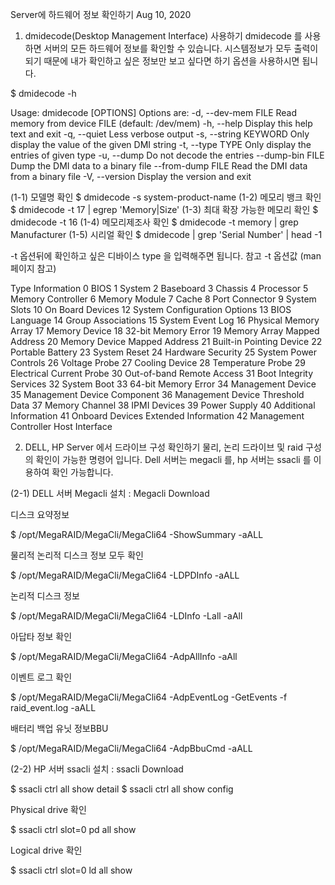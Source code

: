 Server에 하드웨어 정보 확인하기 
 Aug 10, 2020
1. dmidecode(Desktop Management Interface) 사용하기
dmidecode 를 사용하면 서버의 모든 하드웨어 정보를 확인할 수 있습니다.
시스템정보가 모두 출력이 되기 때문에 내가 확인하고 싶은 정보만 보고 싶다면
하기 옵션을 사용하시면 됩니다.

$ dmidecode -h

Usage: dmidecode [OPTIONS]
Options are:
 -d, --dev-mem FILE     Read memory from device FILE (default: /dev/mem)
 -h, --help             Display this help text and exit
 -q, --quiet            Less verbose output
 -s, --string KEYWORD   Only display the value of the given DMI string
 -t, --type TYPE        Only display the entries of given type
 -u, --dump             Do not decode the entries
     --dump-bin FILE    Dump the DMI data to a binary file
     --from-dump FILE   Read the DMI data from a binary file
 -V, --version          Display the version and exit


(1-1) 모델명 확인
$ dmidecode -s system-product-name
(1-2) 메모리 뱅크 확인
$ dmidecode -t 17 | egrep 'Memory|Size'
(1-3) 최대 확장 가능한 메모리 확인
$ dmidecode -t 16
(1-4) 메모리제조사 확인
$ dmidecode -t memory | grep Manufacturer
(1-5) 시리얼 확인
$ dmidecode | grep 'Serial Number' | head -1


-t 옵션뒤에 확인하고 싶은 디바이스 type 을 입력해주면 됩니다.
참고 -t 옵션값 (man페이지 참고)

Type 	Information
0 	 BIOS
1 	 System
2 	 Baseboard
3 	 Chassis
4 	 Processor
5 	 Memory Controller
6 	 Memory Module
7 	 Cache
8 	 Port Connector
9 	 System Slots
10	   On Board Devices
12	   System Configuration Options
13	   BIOS Language
14	   Group Associations
15	   System Event Log
16	   Physical Memory Array
17	   Memory Device
18	   32-bit Memory Error
19	   Memory Array Mapped Address
20	   Memory Device Mapped Address
21	   Built-in Pointing Device
22	   Portable Battery
23	   System Reset
24	   Hardware Security
25	   System Power Controls
26	   Voltage Probe
27	   Cooling Device
28	   Temperature Probe
29	   Electrical Current Probe
30	   Out-of-band Remote Access
31	   Boot Integrity Services
32	   System Boot
33	   64-bit Memory Error
34	   Management Device
35	   Management Device Component
36	   Management Device Threshold Data
37	   Memory Channel
38	   IPMI Devices
39	   Power Supply
40	   Additional Information
41	   Onboard Devices Extended Information
42	   Management Controller Host Interface



2. DELL, HP Server 에서 드라이브 구성 확인하기
물리, 논리 드라이브 및 raid 구성의 확인이 가능한 명령어 입니다.
Dell 서버는 megacli 를, hp 서버는 ssacli 를 이용하여 확인 가능합니다.



(2-1) DELL 서버
Megacli 설치 : Megacli Download



디스크 요약정보

$ /opt/MegaRAID/MegaCli/MegaCli64 -ShowSummary -aALL


물리적 논리적 디스크 정보 모두 확인

$ /opt/MegaRAID/MegaCli/MegaCli64 -LDPDInfo -aALL


논리적 디스크 정보

$ /opt/MegaRAID/MegaCli/MegaCli64 -LDInfo -Lall -aAll


아답타 정보 확인

$ /opt/MegaRAID/MegaCli/MegaCli64 -AdpAllInfo -aAll


이벤트 로그 확인

$ /opt/MegaRAID/MegaCli/MegaCli64 -AdpEventLog -GetEvents -f raid_event.log -aALL



배터리 백업 유닛 정보BBU

$ /opt/MegaRAID/MegaCli/MegaCli64 -AdpBbuCmd -aALL


(2-2) HP 서버
ssacli 설치 : ssacli Download



$ ssacli ctrl all show detail
$ ssacli ctrl all show config


Physical drive 확인

$ ssacli ctrl slot=0 pd all show


Logical drive 확인

$ ssacli ctrl slot=0 ld all show
